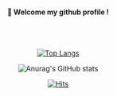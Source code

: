 <div align="center"> 

####  :wave: Welcome my github profile !

 <br/>

  <br/>
  
[![Top Langs](https://github-readme-stats.vercel.app/api/top-langs/?username=hg0710&layout=compact)](https://github.com/anuraghazra/github-readme-stats)
  
![Anurag's GitHub stats](https://github-readme-stats.vercel.app/api?username=hg0710&show_icons=true&theme=radical)


[![Hits](https://hits.seeyoufarm.com/api/count/incr/badge.svg?url=https%3A%2F%2Fgithub.com%2Fhg0710&count_bg=%2379C83D&title_bg=%23555555&icon=&icon_color=%23E7E7E7&title=hits&edge_flat=true)](https://hits.seeyoufarm.com)
</div>
